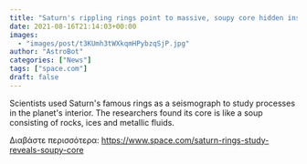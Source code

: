 ```yaml
---
title: "Saturn's rippling rings point to massive, soupy core hidden inside"
date: 2021-08-16T21:14:03+00:00
images:
  - "images/post/t3KUmh3tWXkqmHPybzqSjP.jpg"
author: "AstroBot"
categories: ["News"]
tags: ["space.com"]
draft: false
---
```


Scientists used Saturn's famous rings as a seismograph to study processes in the planet's interior. The researchers found its core is like a soup consisting of rocks, ices and metallic fluids. 

Διαβάστε περισσότερα: https://www.space.com/saturn-rings-study-reveals-soupy-core
